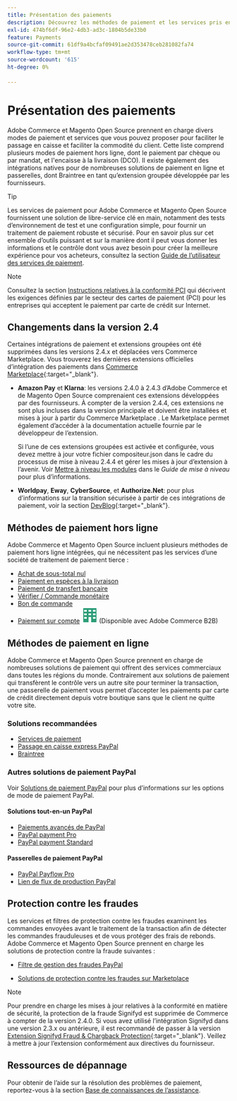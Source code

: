 ```yaml
---
title: Présentation des paiements
description: Découvrez les méthodes de paiement et les services pris en charge en mode natif dans Adobe Commerce et Magento Open Source.
exl-id: 474bf6df-96e2-4db3-ad3c-1804b5de33b0
feature: Payments
source-git-commit: 61df9a4bcfaf09491ae2d353478ceb281082fa74
workflow-type: tm+mt
source-wordcount: '615'
ht-degree: 0%

---
```


# Présentation des paiements

Adobe Commerce et Magento Open Source prennent en charge divers modes de paiement et services que vous pouvez proposer pour faciliter le passage en caisse et faciliter la commodité du client. Cette liste comprend plusieurs modes de paiement hors ligne, dont le paiement par chèque ou par mandat, et l&#39;encaisse à la livraison (DCO). Il existe également des intégrations natives pour de nombreuses solutions de paiement en ligne et passerelles, dont Braintree en tant qu’extension groupée développée par les fournisseurs.

>[!TIP]
>
>Les services de paiement pour Adobe Commerce et Magento Open Source fournissent une solution de libre-service clé en main, notamment des tests d’environnement de test et une configuration simple, pour fournir un traitement de paiement robuste et sécurisé. Pour en savoir plus sur cet ensemble d’outils puissant et sur la manière dont il peut vous donner les informations et le contrôle dont vous avez besoin pour créer la meilleure expérience pour vos acheteurs, consultez la section [Guide de l’utilisateur des services de paiement](https://experienceleague.adobe.com/docs/commerce-merchant-services/payment-services/guide-overview.html).

>[!NOTE]
>
>Consultez la section [Instructions relatives à la conformité PCI](../getting-started/compliance-pci.md) qui décrivent les exigences définies par le secteur des cartes de paiement (PCI) pour les entreprises qui acceptent le paiement par carte de crédit sur Internet.

## Changements dans la version 2.4

Certaines intégrations de paiement et extensions groupées ont été supprimées dans les versions 2.4.x et déplacées vers Commerce Marketplace. Vous trouverez les dernières extensions officielles d’intégration des paiements dans [Commerce Marketplace](https://marketplace.magento.com/extensions/payments-security.html){:target=&quot;_blank&quot;}.

- **Amazon Pay** et **Klarna**: les versions 2.4.0 à 2.4.3 d’Adobe Commerce et de Magento Open Source comprenaient ces extensions développées par des fournisseurs. À compter de la version 2.4.4, ces extensions ne sont plus incluses dans la version principale et doivent être installées et mises à jour à partir du Commerce Marketplace . Le Marketplace permet également d’accéder à la documentation actuelle fournie par le développeur de l’extension.

  Si l’une de ces extensions groupées est activée et configurée, vous devez mettre à jour votre fichier compositeur.json dans le cadre du processus de mise à niveau 2.4.4 et gérer les mises à jour d’extension à l’avenir. Voir [Mettre à niveau les modules](https://experienceleague.adobe.com/docs/commerce-operations/upgrade-guide/modules/upgrade.html) dans le _Guide de mise à niveau_ pour plus d’informations.

- **Worldpay**, **Eway**, **CyberSource**, et **Authorize.Net**: pour plus d’informations sur la transition sécurisée à partir de ces intégrations de paiement, voir la section [DevBlog](https://community.magento.com/t5/Magento-DevBlog/Deprecation-of-Magento-core-payment-integrations/ba-p/426445){:target=&quot;_blank&quot;}.

## Méthodes de paiement hors ligne

Adobe Commerce et Magento Open Source incluent plusieurs méthodes de paiement hors ligne intégrées, qui ne nécessitent pas les services d’une société de traitement de paiement tierce :

- [Achat de sous-total nul](zero-subtotal-checkout.md)
- [Paiement en espèces à la livraison](cash-on-delivery.md)
- [Paiement de transfert bancaire](bank-transfer.md)
- [Vérifier / Commande monétaire](check-money-order.md)
- [Bon de commande](purchase-order.md)
- [Paiement sur compte](../b2b/enable-basic-features.md#configure-payment-on-account) ![Adobe Commerce B2B](../assets/b2b.svg) (Disponible avec Adobe Commerce B2B)

## Méthodes de paiement en ligne

Adobe Commerce et Magento Open Source prennent en charge de nombreuses solutions de paiement qui offrent des services commerciaux dans toutes les régions du monde. Contrairement aux solutions de paiement qui transfèrent le contrôle vers un autre site pour terminer la transaction, une passerelle de paiement vous permet d’accepter les paiements par carte de crédit directement depuis votre boutique sans que le client ne quitte votre site.

### Solutions recommandées

- [Services de paiement](https://experienceleague.adobe.com/docs/commerce-merchant-services/payment-services/guide-overview.html)
- [Passage en caisse express PayPal](paypal-express-checkout.md)
- [Braintree](braintree.md)

### Autres solutions de paiement PayPal

Voir [Solutions de paiement PayPal](paypal.md) pour plus d’informations sur les options de mode de paiement PayPal.

#### Solutions tout-en-un PayPal

- [Paiements avancés de PayPal](paypal-payments-advanced.md)
- [PayPal payment Pro](paypal-payments-pro.md)
- [PayPal payment Standard](paypal-payments-standard.md)

#### Passerelles de paiement PayPal

- [PayPal Payflow Pro](paypal-payflow-pro.md)
- [Lien de flux de production PayPal](paypal-payflow-link.md)

## Protection contre les fraudes

Les services et filtres de protection contre les fraudes examinent les commandes envoyées avant le traitement de la transaction afin de détecter les commandes frauduleuses et de vous protéger des frais de rebonds. Adobe Commerce et Magento Open Source prennent en charge les solutions de protection contre la fraude suivantes :

- [Filtre de gestion des fraudes PayPal](paypal.md#paypal-fraud-management-filters)

- [Solutions de protection contre les fraudes sur Marketplace][1]

>[!NOTE]
>
>Pour prendre en charge les mises à jour relatives à la conformité en matière de sécurité, la protection de la fraude Signifyd est supprimée de Commerce à compter de la version 2.4.0. Si vous avez utilisé l’intégration Signifyd dans une version 2.3.x ou antérieure, il est recommandé de passer à la version [Extension Signifyd Fraud &amp; Chargback Protection](https://marketplace.magento.com/signifyd-module-connect.html){:target=&quot;_blank&quot;}. Veillez à mettre à jour l’extension conformément aux directives du fournisseur.

## Ressources de dépannage

Pour obtenir de l’aide sur la résolution des problèmes de paiement, reportez-vous à la section [Base de connaissances de l’assistance](https://experienceleague.adobe.com/docs/commerce-knowledge-base/kb/overview.html?lang=en).

[1]: https://marketplace.magento.com/catalogsearch/result?q=fraud%20protection
